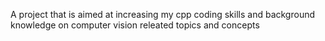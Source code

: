 A project that is aimed at increasing my cpp coding skills and background knowledge on computer vision releated topics and concepts
